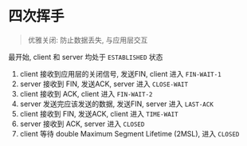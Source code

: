 # 四次挥手

> 优雅关闭: 防止数据丢失, 与应用层交互

最开始, client 和 server 均处于 `ESTABLISHED` 状态

1. client 接收到应用层的关闭信号, 发送FIN, client 进入 `FIN-WAIT-1`
2. server 接收到 FIN, 发送ACK, server 进入 `CLOSE-WAIT`
3. client 接收到 ACK, client 进入 `FIN-WAIT-2`
4. server 发送完应该发送的数据, 发送FIN, server 进入 `LAST-ACK`
5. client 接收到 FIN, 发送ACK, client 进入 `TIME-WAIT`
6. server 接收到 ACK, server 进入 `CLOSED`
7. client 等待 double Maximum Segment Lifetime (2MSL), 进入 `CLOSED`